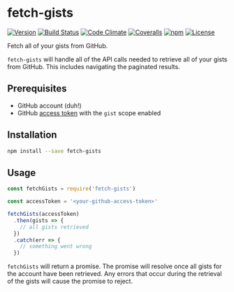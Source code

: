 # fetch-gists

[![Version](https://img.shields.io/npm/v/fetch-gists.svg?style=flat-square)](https://www.npmjs.com/package/fetch-gists)
[![Build Status](https://img.shields.io/travis/mike182uk/fetch-gists.svg?style=flat-square)](http://travis-ci.org/mike182uk/fetch-gists)
[![Code Climate](https://img.shields.io/codeclimate/github/mike182uk/fetch-gists.svg?style=flat-square)](https://codeclimate.com/github/mike182uk/fetch-gists)
[![Coveralls](https://img.shields.io/coveralls/mike182uk/fetch-gists/master.svg?style=flat-square)](https://coveralls.io/r/mike182uk/fetch-gists)
[![npm](https://img.shields.io/npm/dm/fetch-gists.svg?style=flat-square)](https://www.npmjs.com/package/fetch-gists)
[![License](https://img.shields.io/github/license/mike182uk/fetch-gists.svg?style=flat-square)](https://www.npmjs.com/package/fetch-gists)

Fetch all of your gists from GitHub.

`fetch-gists` will handle all of the API calls needed to retrieve all of your gists from GitHub. This includes navigating the paginated results.

## Prerequisites

- GitHub account (duh!)
- GitHub [access token](https://github.com/blog/1509-personal-api-tokens) with the `gist` scope enabled

## Installation

```bash
npm install --save fetch-gists
```

## Usage

```js
const fetchGists = require('fetch-gists')

const accessToken = '<your-github-access-token>'

fetchGists(accessToken)
  .then(gists => {
    // all gists retrieved
  })
  .catch(err => {
    // something went wrong
  })
```

`fetchGists` will return a promise. The promise will resolve once all gists for the account have been retrieved. Any errors that occur during the retrieval of the gists will cause the promise to reject.
